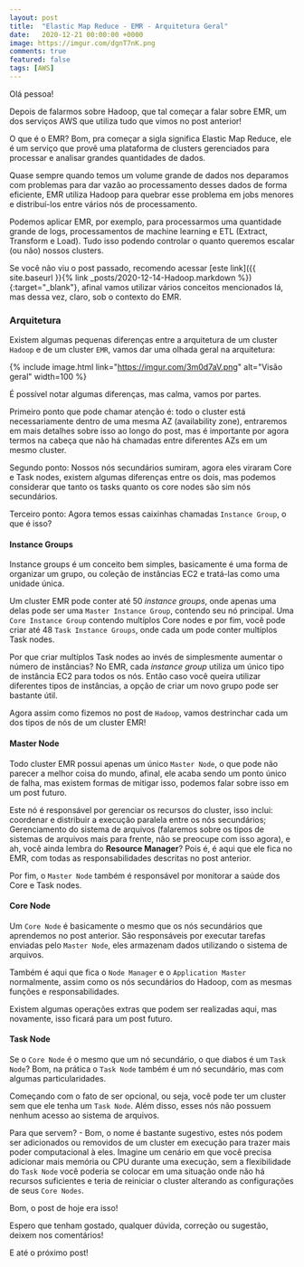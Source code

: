 ```yaml
---
layout: post
title:  "Elastic Map Reduce - EMR - Arquitetura Geral"
date:   2020-12-21 00:00:00 +0000
image: https://imgur.com/dgnT7nK.png
comments: true
featured: false
tags: [AWS] 
--- 
```

 
Olá pessoa!

Depois de falarmos sobre Hadoop, que tal começar a falar sobre EMR, um dos serviços AWS que utiliza tudo que vimos no post anterior!

<!--more-->

O que é o EMR? Bom, pra começar a sigla significa Elastic Map Reduce, ele é um serviço que provê uma plataforma de clusters gerenciados para processar e analisar grandes quantidades de dados.

Quase sempre quando temos um volume grande de dados nos deparamos com problemas para dar vazão ao processamento desses dados de forma eficiente, EMR utiliza Hadoop para quebrar esse problema em jobs menores e distribuí-los entre vários nós de processamento.

Podemos aplicar EMR, por exemplo, para processarmos uma quantidade grande de logs, processamentos de machine learning e ETL (Extract, Transform e Load). Tudo isso podendo controlar o quanto queremos escalar (ou não) nossos clusters.

Se você não viu o post passado, recomendo acessar [este link]({{ site.baseurl }}{% link _posts/2020-12-14-Hadoop.markdown %}){:target="_blank"}, afinal vamos utilizar vários conceitos mencionados lá, mas dessa vez, claro, sob o contexto do EMR.

### Arquitetura
Existem algumas pequenas diferenças entre a arquitetura de um cluster `Hadoop` e de um cluster `EMR`, vamos dar uma olhada geral na arquitetura:

{% include image.html link="https://imgur.com/3m0d7aV.png" alt="Visão geral" width=100 %}

É possível notar algumas diferenças, mas calma, vamos por partes.

Primeiro ponto que pode chamar atenção é: todo o cluster está necessariamente dentro de uma mesma AZ (availability zone), entraremos em mais detalhes sobre isso ao longo do post, mas é importante por agora termos na cabeça que não há chamadas entre diferentes AZs em um mesmo cluster.

Segundo ponto: Nossos nós secundários sumiram, agora eles viraram Core e Task nodes, existem algumas diferenças entre os dois, mas podemos considerar que tanto os tasks quanto os core nodes são sim nós secundários.

Terceiro ponto: Agora temos essas caixinhas chamadas `Instance Group`, o que é isso?

#### Instance Groups

Instance groups é um conceito bem simples, basicamente é uma forma de organizar um grupo, ou coleção de instâncias EC2 e tratá-las como uma unidade única.

Um cluster EMR pode conter até 50 _instance groups_, onde apenas uma delas pode ser uma `Master Instance Group`, contendo seu nó principal. Uma `Core Instance Group` contendo multíplos Core nodes e por fim, você pode criar até 48 `Task Instance Groups`, onde cada um pode conter multíplos Task nodes.

Por que criar multíplos Task nodes ao invés de simplesmente aumentar o número de instâncias? No EMR, cada _instance group_ utiliza um único tipo de instância EC2 para todos os nós. Então caso você queira utilizar diferentes tipos de instâncias, a opção de criar um novo grupo pode ser bastante útil.

Agora assim como fizemos no post de `Hadoop`, vamos destrinchar cada um dos tipos de nós de um cluster EMR!

#### Master Node

Todo cluster EMR possui apenas um único `Master Node`, o que pode não parecer a melhor coisa do mundo, afinal, ele acaba sendo um ponto único de falha, mas existem formas de mitigar isso, podemos falar sobre isso em um post futuro.

Este nó é responsável por gerenciar os recursos do cluster, isso inclui: coordenar e distribuir a execução paralela entre os nós secundários; Gerenciamento do sistema de arquivos (falaremos sobre os tipos de sistemas de arquivos mais para frente, não se preocupe com isso agora), e ah, você ainda lembra do **Resource Manager**? Pois é, é aqui que ele fica no EMR, com todas as responsabilidades descritas no post anterior.

Por fim, o `Master Node` também é responsável por monitorar a saúde dos Core e Task nodes.

#### Core Node

Um `Core Node` é basicamente o mesmo que os nós secundários que aprendemos no post anterior. São responsáveis por executar tarefas enviadas pelo `Master Node`, eles armazenam dados utilizando o sistema de arquivos.

Também é aqui que fica o `Node Manager` e o `Application Master` normalmente, assim como os nós secundários do Hadoop, com as mesmas funções e responsabilidades.

Existem algumas operações extras que podem ser realizadas aqui, mas novamente, isso ficará para um post futuro.

#### Task Node

Se o `Core Node` é o mesmo que um nó secundário, o que diabos é um `Task Node`? Bom, na prática o `Task Node` também é um nó secundário, mas com algumas particularidades.

Começando com o fato de ser opcional, ou seja, você pode ter um cluster sem que ele tenha um `Task Node`. Além disso, esses nós não possuem nenhum acesso ao sistema de arquivos.

Para que servem? - Bom, o nome é bastante sugestivo, estes nós podem ser adicionados ou removidos de um cluster em execução para trazer mais poder computacional à eles. Imagine um cenário em que você precisa adicionar mais memória ou CPU durante uma execução, sem a flexibilidade do `Task Node` você poderia se colocar em uma situação onde não há recursos suficientes e teria de reiniciar o cluster alterando as configurações de seus `Core Nodes`.





Bom, o post de hoje era isso!

Espero que tenham gostado, qualquer dúvida, correção ou sugestão, deixem nos comentários!

E até o próximo post!
